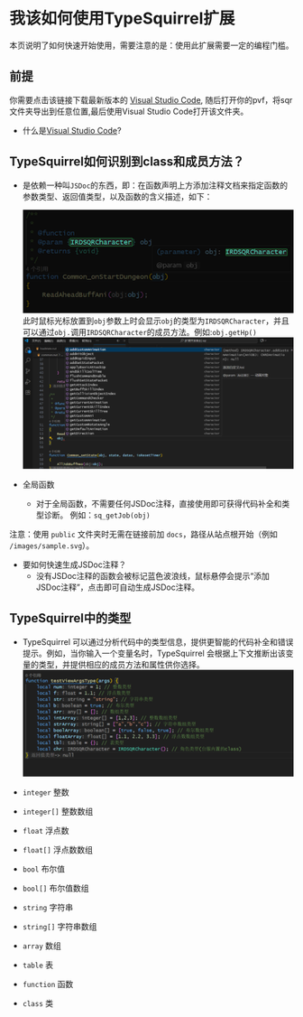 # 我该如何使用TypeSquirrel扩展

本页说明了如何快速开始使用，需要注意的是：使用此扩展需要一定的编程门槛。

## 前提

你需要点击该链接下载最新版本的 [Visual Studio Code](https://code.visualstudio.com/docs/?dv=win64user), 随后打开你的pvf，将sqr文件夹导出到任意位置,最后使用Visual Studio Code打开该文件夹。

* 什么是[Visual Studio Code](https://www.runoob.com/vscode/vscode-intro.html)?

## TypeSquirrel如何识别到class和成员方法？
- 是依赖一种叫`JSDoc`的东西，即：在函数声明上方添加注释文档来指定函数的参数类型、返回值类型，以及函数的含义描述，如下：

  ![Sample Image](./asset/unnamed.png)
  此时鼠标光标放置到`obj`参数上时会显示`obj`的类型为`IRDSQRCharacter`，并且可以通过`obj.`调用`IRDSQRCharacter`的成员方法。例如:`obj.getHp()`
  ![Sample Image](./asset/obj.png)

- 全局函数
  - 对于全局函数，不需要任何JSDoc注释，直接使用即可获得代码补全和类型诊断。
  例如：`sq_getJob(obj)`

注意：使用 `public` 文件夹时无需在链接前加 `docs`，路径从站点根开始（例如 `/images/sample.svg`）。

- 要如何快速生成JSDoc注释？
  - 没有JSDoc注释的函数会被标记蓝色波浪线，鼠标悬停会提示“添加JSDoc注释”，点击即可自动生成JSDoc注释。
  

## TypeSquirrel中的类型
- TypeSquirrel 可以通过分析代码中的类型信息，提供更智能的代码补全和错误提示。例如，当你输入一个变量名时，TypeSquirrel 会根据上下文推断出该变量的类型，并提供相应的成员方法和属性供你选择。
![Sample Image](./asset/a1.png)

- `integer` 整数
- `integer[]` 整数数组
- `float` 浮点数
- `float[]` 浮点数数组
- `bool` 布尔值
- `bool[]` 布尔值数组
- `string` 字符串
- `string[]` 字符串数组
- `array` 数组
- `table` 表
- `function` 函数
- `class` 类

